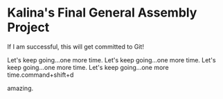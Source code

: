 # Kalina's Final General Assembly Project

If I am successful, this will get committed to Git!

Let's keep going...one more time.
Let's keep going...one more time.
Let's keep going...one more time.
Let's keep going...one more time.command+shift+d


amazing.